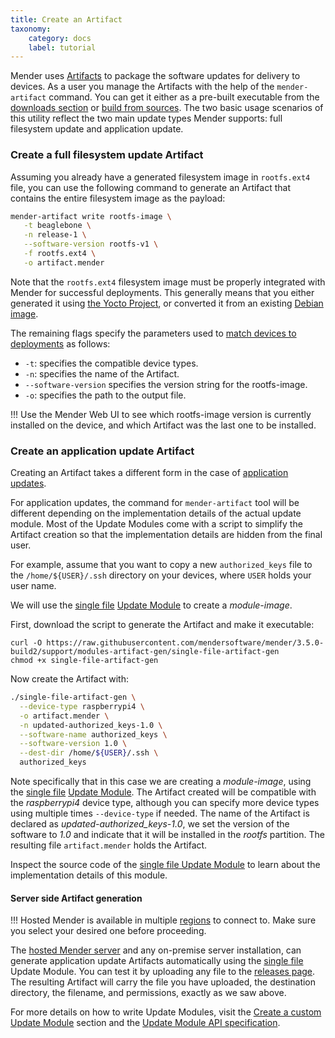 ```yaml
---
title: Create an Artifact
taxonomy:
    category: docs
    label: tutorial
---
```


Mender uses [Artifacts](../../02.Overview/03.Artifact/docs.md) to package the
software updates for delivery to devices. As a user you manage the Artifacts
with the help of the `mender-artifact` command. You can get it either as a pre-built
executable from the [downloads section](../../10.Downloads)
or [build from sources](https://github.com/mendersoftware/mender-artifact?target=_blank).
The two basic usage scenarios of this utility reflect the two main update types
Mender supports: full filesystem update and application update.

### Create a full filesystem update Artifact

Assuming you already have a generated filesystem image in `rootfs.ext4` file,
you can use the following command to generate an Artifact that contains the entire filesystem image as the payload:

```bash
mender-artifact write rootfs-image \
   -t beaglebone \
   -n release-1 \
   --software-version rootfs-v1 \
   -f rootfs.ext4 \
   -o artifact.mender
```

Note that the `rootfs.ext4` filesystem image must be properly integrated with Mender for successful deployments. This generally means that you either generated it using [the Yocto Project](../../05.System-updates-Yocto-Project/03.Build-for-demo/docs.md), or converted it from an existing
[Debian image](../../04.System-updates-Debian-family/02.Convert-a-Mender-Debian-image/docs.md).

The remaining flags specify the parameters used to [match devices to deployments](../../02.Overview/05.Deployment/docs.md#Algorithm-for-selecting-the-Deployment-for-the-Device) as follows:
* `-t`: specifies the compatible device types.
* `-n`: specifies the name of the Artifact.
* `--software-version` specifies the version string for the rootfs-image.
* `-o`: specifies the path to the output file.

!!! Use the Mender Web UI to see which rootfs-image version is currently installed on the device, and which Artifact was the last one to be installed.

### Create an application update Artifact

Creating an Artifact takes a different form in the case of [application updates](../../02.Overview/01.Introduction/docs.md#application-updates).

For application updates, the command for `mender-artifact` tool will be different depending on the
implementation details of the actual update module. Most of the Update Modules come with a script
to simplify the Artifact creation so that the implementation details are hidden from the final user.

For example, assume that you want to copy a new `authorized_keys` file to the `/home/${USER}/.ssh`
directory on your devices, where `USER` holds your user name.

We will use the [single file](https://hub.mender.io/t/single-file/486/26?target=_blank) [Update Module](../../06.Artifact-creation/08.Create-a-custom-Update-Module/docs.md) to create a *module-image*.

First, download the script to generate the Artifact and make it executable:
<!--AUTOVERSION: "mendersoftware/mender/%/support"/mender-->
```
curl -O https://raw.githubusercontent.com/mendersoftware/mender/3.5.0-build2/support/modules-artifact-gen/single-file-artifact-gen
chmod +x single-file-artifact-gen
```

Now create the Artifact with:
```bash
./single-file-artifact-gen \
  --device-type raspberrypi4 \
  -o artifact.mender \
  -n updated-authorized_keys-1.0 \
  --software-name authorized_keys \
  --software-version 1.0 \
  --dest-dir /home/${USER}/.ssh \
  authorized_keys
```

Note specifically that in this case we are creating a *module-image*, using the [single
file](https://hub.mender.io/t/single-file/486/26?target=_blank) [Update
Module](../../06.Artifact-creation/08.Create-a-custom-Update-Module/docs.md). The Artifact created
will be compatible with the *raspberrypi4* device type, although you can specify more device types
using multiple times `--device-type` if needed. The name of the Artifact is declared as
*updated-authorized_keys-1.0*, we set the version of the software to *1.0* and indicate that it will
be installed in the *rootfs* partition. The resulting file `artifact.mender` holds the Artifact.

<!--AUTOVERSION: "mendersoftware/mender/blob/%/support"/mender-->
Inspect the source code of the
[single file Update Module](https://github.com/mendersoftware/mender/blob/3.5.0-build2/support/modules/single-file?target=_blank)
to learn about the implementation details of this module.


#### Server side Artifact generation

!!! Hosted Mender is available in multiple [regions](/11.General/00.Hosted-Mender-regions/docs.md) to connect to. Make sure you select your desired one before proceeding.

The [hosted Mender server](https://hosted.mender.io?target=_blank) and any on-premise server installation, can generate application update Artifacts automatically using the [single file](https://hub.mender.io/t/single-file/486?target=_blank)
Update Module. You can test it by uploading any file to the [releases page](https://hosted.mender.io/ui/#/releases?target=_blank). The resulting Artifact
will carry the file you have uploaded, the destination
directory, the filename, and permissions, exactly as we saw above.

<!--AUTOVERSION: "mendersoftware/mender/blob/%/Documentation"/mender-->
For more details on how to write Update Modules, visit the [Create a custom Update Module](../08.Create-a-custom-Update-Module/docs.md) section and the [Update Module API specification](https://github.com/mendersoftware/mender/blob/3.5.0-build2/Documentation/update-modules-v3-file-api.md?target=_blank).
